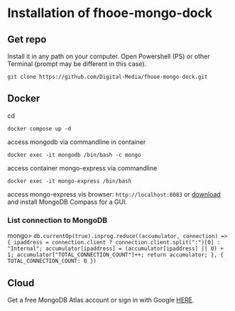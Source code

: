 # Installation of fhooe-mongo-dock

## Get repo

Install it in any path on your computer.
Open Powershell (PS) or other Terminal (prompt may be different in this case).

```shell
git clone https://github.com/Digital-Media/fhooe-mongo-dock.git
```

## Docker

cd <path-to-fhooe-mongo-dock>
```
docker compose up -d
```
access mongodb via commandline in container
```
docker exec -it mongodb /bin/bash -c mongo
```
access container mongo-express via commandline
```
docker exec -it mongo-express /bin/bash
```
access mongo-express vis browser: `http://localhost:8083`
or [download](https://www.mongodb.com/try/download/compass) and install MongoDB Compass for a GUI. 

### List connection to MongoDB 
mongo> `db.currentOp(true).inprog.reduce((accumulator, connection) => { ipaddress = connection.client ? connection.client.split(":")[0] : "Internal"; accumulator[ipaddress] = (accumulator[ipaddress] || 0) + 1; accumulator["TOTAL_CONNECTION_COUNT"]++; return accumulator; }, { TOTAL_CONNECTION_COUNT: 0 })`
## Cloud

Get a free MongoDB Atlas account or sign in with Google [HERE](https://www.mongodb.com/cloud/atlas/register).
